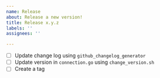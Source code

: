 ```yaml
---
name: Release
about: Release a new version!
title: Release x.y.z
labels: ''
assignees: ''

---
```


- [ ] Update change log using `github_changelog_generator`
- [ ] Update version in `connection.go` using `change_version.sh`
- [ ] Create a tag
